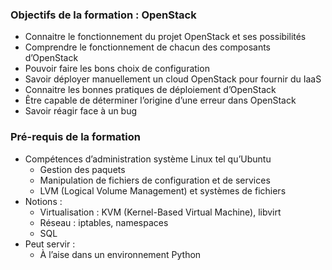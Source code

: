 ### Objectifs de la formation : OpenStack

-   Connaitre le fonctionnement du projet OpenStack et ses possibilités
-   Comprendre le fonctionnement de chacun des composants d’OpenStack
-   Pouvoir faire les bons choix de configuration
-   Savoir déployer manuellement un cloud OpenStack pour fournir du IaaS
-   Connaitre les bonnes pratiques de déploiement d’OpenStack
-   Être capable de déterminer l’origine d’une erreur dans OpenStack
-   Savoir réagir face à un bug

### Pré-requis de la formation

-   Compétences d’administration système Linux tel qu’Ubuntu
    -   Gestion des paquets
    -   Manipulation de fichiers de configuration et de services
    -   LVM (Logical Volume Management) et systèmes de fichiers
-   Notions :
    -   Virtualisation : KVM (Kernel-Based Virtual Machine), libvirt
    -   Réseau : iptables, namespaces
    -   SQL
-   Peut servir :
    -   À l’aise dans un environnement Python

